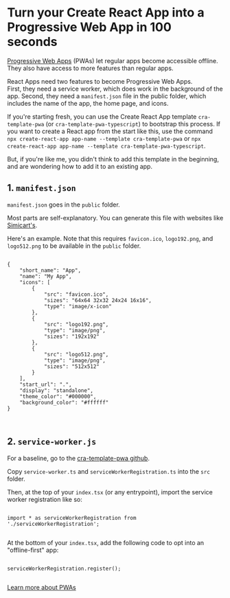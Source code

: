 # Turn your Create React App into a Progressive Web App in 100 seconds

[Progressive Web Apps](https://web.dev/progressive-web-apps/) (PWAs) let regular apps become accessible offline. They also have access to more features than regular apps.

React Apps need two features to become Progressive Web Apps.  
First, they need a service worker, which does work in the background of the app. Second, they need a `manifest.json` file in the public folder, which includes the name of the app, the home page, and icons.

If you're starting fresh, you can use the Create React App template `cra-template-pwa` (or `cra-template-pwa-typescript`) to bootstrap this process. If you want to create a React app from the start like this, use the command `npx create-react-app app-name --template cra-template-pwa` or `npx create-react-app app-name --template cra-template-pwa-typescript`.

But, if you're like me, you didn't think to add this template in the beginning, and are wondering how to add it to an existing app.

## [](https://dev.to/myfatemi04/turn-your-create-react-app-into-a-progressive-web-app-in-100-seconds-3c11#1-raw-manifestjson-endraw-)1. `manifest.json`

`manifest.json` goes in the `public` folder.

Most parts are self-explanatory. You can generate this file with websites like [Simicart's](https://www.simicart.com/manifest-generator.html/).

Here's an example. Note that this requires `favicon.ico`, `logo192.png`, and `logo512.png` to be available in the `public` folder.

```

{
    "short_name": "App",
    "name": "My App",
    "icons": [
        {
            "src": "favicon.ico",
            "sizes": "64x64 32x32 24x24 16x16",
            "type": "image/x-icon"
        },
        {
            "src": "logo192.png",
            "type": "image/png",
            "sizes": "192x192"
        },
        {
            "src": "logo512.png",
            "type": "image/png",
            "sizes": "512x512"
        }
    ],
    "start_url": ".",
    "display": "standalone",
    "theme_color": "#000000",
    "background_color": "#ffffff"
}



```

## [](https://dev.to/myfatemi04/turn-your-create-react-app-into-a-progressive-web-app-in-100-seconds-3c11#2-raw-serviceworkerjs-endraw-)2. `service-worker.js`

For a baseline, go to the [cra-template-pwa github](https://github.com/cra-template/pwa/tree/master/packages/cra-template-pwa-typescript/template/src).

Copy `service-worker.ts` and `serviceWorkerRegistration.ts` into the `src` folder.

Then, at the top of your `index.tsx` (or any entrypoint), import the service worker registration like so:

```

import * as serviceWorkerRegistration from './serviceWorkerRegistration';


```

At the bottom of your `index.tsx`, add the following code to opt into an "offline-first" app:

```

serviceWorkerRegistration.register();


```

[Learn more about PWAs](https://create-react-app.dev/docs/making-a-progressive-web-app/)

